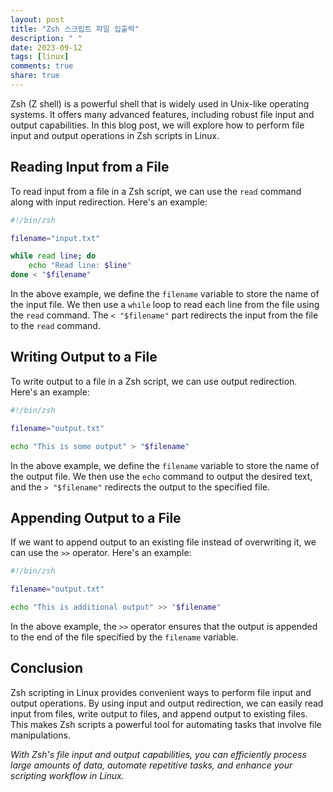 ```yaml
---
layout: post
title: "Zsh 스크립트 파일 입출력"
description: " "
date: 2023-09-12
tags: [linux]
comments: true
share: true
---
```


Zsh (Z shell) is a powerful shell that is widely used in Unix-like operating systems. It offers many advanced features, including robust file input and output capabilities. In this blog post, we will explore how to perform file input and output operations in Zsh scripts in Linux.

## Reading Input from a File

To read input from a file in a Zsh script, we can use the `read` command along with input redirection. Here's an example:

```zsh
#!/bin/zsh

filename="input.txt"

while read line; do
    echo "Read line: $line"
done < "$filename"
```

In the above example, we define the `filename` variable to store the name of the input file. We then use a `while` loop to read each line from the file using the `read` command. The `< "$filename"` part redirects the input from the file to the `read` command.

## Writing Output to a File

To write output to a file in a Zsh script, we can use output redirection. Here's an example:

```zsh
#!/bin/zsh

filename="output.txt"

echo "This is some output" > "$filename"
```

In the above example, we define the `filename` variable to store the name of the output file. We then use the `echo` command to output the desired text, and the `> "$filename"` redirects the output to the specified file.

## Appending Output to a File

If we want to append output to an existing file instead of overwriting it, we can use the `>>` operator. Here's an example:

```zsh
#!/bin/zsh

filename="output.txt"

echo "This is additional output" >> "$filename"
```

In the above example, the `>>` operator ensures that the output is appended to the end of the file specified by the `filename` variable.

## Conclusion

Zsh scripting in Linux provides convenient ways to perform file input and output operations. By using input and output redirection, we can easily read input from files, write output to files, and append output to existing files. This makes Zsh scripts a powerful tool for automating tasks that involve file manipulations.

_With Zsh's file input and output capabilities, you can efficiently process large amounts of data, automate repetitive tasks, and enhance your scripting workflow in Linux._